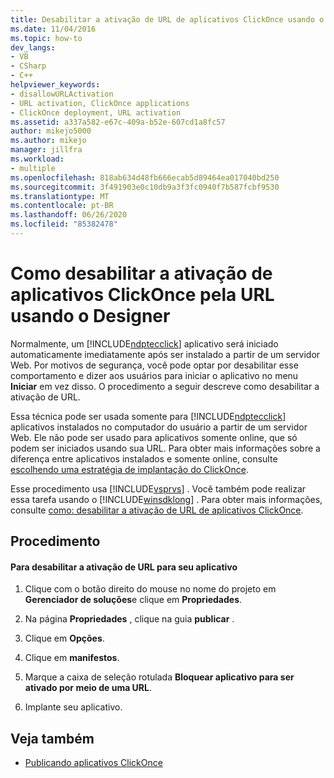 ```yaml
---
title: Desabilitar a ativação de URL de aplicativos ClickOnce usando o designer
ms.date: 11/04/2016
ms.topic: how-to
dev_langs:
- VB
- CSharp
- C++
helpviewer_keywords:
- disallowURLActivation
- URL activation, ClickOnce applications
- ClickOnce deployment, URL activation
ms.assetid: a337a582-e67c-409a-b52e-607cd1a8fc57
author: mikejo5000
ms.author: mikejo
manager: jillfra
ms.workload:
- multiple
ms.openlocfilehash: 818ab634d48fb666ecab5d89464ea017040bd250
ms.sourcegitcommit: 3f491903e0c10db9a3f3fc0940f7b587fcbf9530
ms.translationtype: MT
ms.contentlocale: pt-BR
ms.lasthandoff: 06/26/2020
ms.locfileid: "85382478"
---
```

# <a name="how-to-disable-url-activation-of-clickonce-applications-by-using-the-designer"></a>Como desabilitar a ativação de aplicativos ClickOnce pela URL usando o Designer
Normalmente, um [!INCLUDE[ndptecclick](../deployment/includes/ndptecclick_md.md)] aplicativo será iniciado automaticamente imediatamente após ser instalado a partir de um servidor Web. Por motivos de segurança, você pode optar por desabilitar esse comportamento e dizer aos usuários para iniciar o aplicativo no menu **Iniciar** em vez disso. O procedimento a seguir descreve como desabilitar a ativação de URL.

 Essa técnica pode ser usada somente para [!INCLUDE[ndptecclick](../deployment/includes/ndptecclick_md.md)] aplicativos instalados no computador do usuário a partir de um servidor Web. Ele não pode ser usado para aplicativos somente online, que só podem ser iniciados usando sua URL. Para obter mais informações sobre a diferença entre aplicativos instalados e somente online, consulte [escolhendo uma estratégia de implantação do ClickOnce](../deployment/choosing-a-clickonce-deployment-strategy.md).

 Esse procedimento usa [!INCLUDE[vsprvs](../code-quality/includes/vsprvs_md.md)] . Você também pode realizar essa tarefa usando o [!INCLUDE[winsdklong](../deployment/includes/winsdklong_md.md)] . Para obter mais informações, consulte [como: desabilitar a ativação de URL de aplicativos ClickOnce](../deployment/how-to-disable-url-activation-of-clickonce-applications.md).

## <a name="procedure"></a>Procedimento

#### <a name="to-disable-url-activation-for-your-application"></a>Para desabilitar a ativação de URL para seu aplicativo

1. Clique com o botão direito do mouse no nome do projeto em **Gerenciador de soluções**e clique em **Propriedades**.

2. Na página **Propriedades** , clique na guia **publicar** .

3. Clique em **Opções**.

4. Clique em **manifestos**.

5. Marque a caixa de seleção rotulada **Bloquear aplicativo para ser ativado por meio de uma URL**.

6. Implante seu aplicativo.

## <a name="see-also"></a>Veja também
- [Publicando aplicativos ClickOnce](../deployment/publishing-clickonce-applications.md)